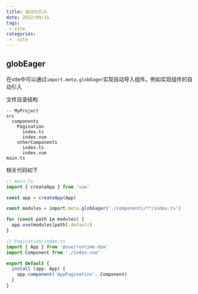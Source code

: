 ```yaml
---
title: 自动化引入
date: 2022/09/15
tags:
 - vite
categories:
 -  vite
---
```


## globEager

在vite中可以通过<code>import.meta.globEager</code>实现自动导入组件。例如实现组件的自动引入

文件目录结构
```
-- MyProject
src
  components
    Pagination
      index.ts
      index.vue
    otherComponents
      index.ts
      index.vue
main.ts
```

相关代码如下

```ts
// main.ts
import { createApp } from 'vue'

const app = createApp(App)

const modules = import.meta.globEager('./components/**/index.ts')

for (const path in modules) {
  app.use(modules[path].default)
}
```

```ts
// Pagination/index.ts
import { App } from '@vue/runtime-dom'
import Component from './index.vue'

export default {
  install (app: App) {
    app.component('AppPagination', Component)
  }
}

```